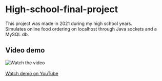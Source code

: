 # High-school-final-project

This project was made in 2021 during my high school years.<br>
Simulates online food ordering on localhost through Java sockets and a MySQL db.<br>

## Video demo

![Watch the video](https://img.youtube.com/vi/x0KUmu2s1Ig/0.jpg)<br>
<br>
[Watch demo on YouTube](https://www.youtube.com/watch?v=x0KUmu2s1Ig)
